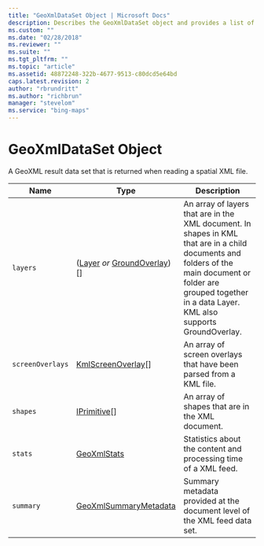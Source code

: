 ```yaml
---
title: "GeoXmlDataSet Object | Microsoft Docs"
description: Describes the GeoXmlDataSet object and provides a list of properties related to the GeoXmlDataSet object.
ms.custom: ""
ms.date: "02/28/2018"
ms.reviewer: ""
ms.suite: ""
ms.tgt_pltfrm: ""
ms.topic: "article"
ms.assetid: 48872248-322b-4677-9513-c80dcd5e64bd
caps.latest.revision: 2
author: "rbrundritt"
ms.author: "richbrun"
manager: "stevelom"
ms.service: "bing-maps"
---
```


# GeoXmlDataSet Object

A GeoXML result data set that is returned when reading a spatial XML file.

| Name           | Type                        | Description             |
|----------------|-----------------------------|-------------------------|
| `layers`         | ([Layer](../../map-control-api/layer-class.md) _or_ [GroundOverlay](../../map-control-api/groundoverlay-class.md))\[\] | An array of layers that are in the XML document. In shapes in KML that are in a child documents and folders of the main document or folder are grouped together in a data Layer. KML also supports GroundOverlay. |
| `screenOverlays` | [KmlScreenOverlay](kmlscreenoverlay-class.md)\[\]        | An array of screen overlays that have been parsed from a KML file.              |
| `shapes`         | [IPrimitive](../../map-control-api/iprimitive-class.md)\[\]              | An array of shapes that are in the XML document.                                |
| `stats`          | [GeoXmlStats](geoxmlstats-object.md)                 | Statistics about the content and processing time of a XML feed.                 |
| `summary`        | [GeoXmlSummaryMetadata](geoxmlsummarymetadata-object.md)       | Summary metadata provided at the document level of the XML feed data set.       |